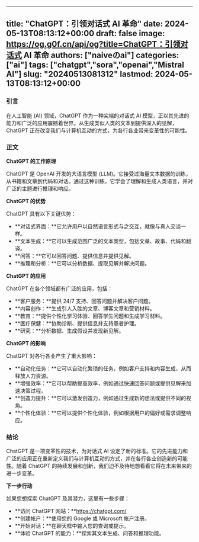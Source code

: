 
---
title: "ChatGPT：引领对话式 AI 革命"
date: 2024-05-13T08:13:12+00:00
draft: false
image: https://og.g0f.cn/api/og?title=ChatGPT：引领对话式 AI 革命
authors: ["naiveのai"]
categories: ["ai"]
tags: ["chatgpt","sora","openai","Mistral AI"]
slug: "20240513081312"
lastmod: 2024-05-13T08:13:12+00:00
---
### 引言

在人工智能 (AI) 领域，ChatGPT 作为一种尖端的对话式 AI 模型，正以其先进的能力和广泛的应用震撼着世界。从生成类似人类的文本到提供深入的见解，ChatGPT 正在改变我们与计算机互动的方式，为各行各业带来变革性的可能性。

### 正文

**ChatGPT 的工作原理**

ChatGPT 是 OpenAI 开发的大语言模型 (LLM)。它接受过海量文本数据的训练，从书籍和文章到代码和对话。通过这种训练，它学会了理解和生成人类语言，并对广泛的主题进行推理和响应。

**ChatGPT 的优势**

ChatGPT 具有以下关键优势：

- **对话式界面：**它允许用户以自然语言形式与之交互，就像与真人交谈一样。
- **文本生成：**它可以生成范围广泛的文本类型，包括文章、故事、代码和翻译。
- **问答：**它可以回答问题、提供信息并提供见解。
- **推理和分析：**它可以分析数据、提取见解并解决问题。

**ChatGPT 的应用**

ChatGPT 在各个领域都有广泛的应用，包括：

- **客户服务：**提供 24/7 支持、回答问题并解决客户问题。
- **内容创作：**生成引人入胜的文章、博客文章和营销材料。
- **教育：**提供个性化学习体验、回答学生问题和生成学习材料。
- **医疗保健：**协助诊断、提供信息并支持患者护理。
- **研究：**分析数据、生成假设并发现新见解。

**ChatGPT 的影响**

ChatGPT 对各行各业产生了重大影响：

- **自动化任务：**它可以自动化繁琐的任务，例如客户支持和内容生成，从而释放人力资源。
- **增强效率：**它可以帮助提高效率，例如通过快速回答问题或提供见解来加速决策过程。
- **创造力提升：**它可以激发创造力，例如通过生成新的想法或提供不同的视角。
- **个性化体验：**它可以提供个性化体验，例如根据用户的偏好或需求调整响应。

### 结论

ChatGPT 是一项变革性的技术，为对话式 AI 设定了新的标准。它的先进能力和广泛的应用正在重新定义我们与计算机互动的方式，并在各行各业创造新的可能性。随着 ChatGPT 的持续发展和创新，我们迫不及待地想看看它将在未来带来的进一步变革。

**下一步行动**

如果您想探索 ChatGPT 及其潜力，这里有一些步骤：

- **访问 ChatGPT 网站：**https://chatgpt.com/
- **创建帐户：**使用您的 Google 或 Microsoft 帐户注册。
- **开始对话：**在聊天框中输入您的查询或提示。
- **体验 ChatGPT 的能力：**探索其文本生成、问答和推理功能。